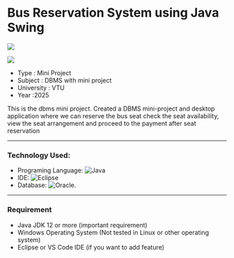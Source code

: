 # Bus Reservation System using Java Swing

 <p align="left"> <img src="https://img.shields.io/github/issues/SubramanyaKS/busreservation" /></p>
 <p><img src="https://img.shields.io/github/forks/SubramanyaKS/busreservation"/></p>

* Type : Mini Project
* Subject : DBMS with mini project
* University : VTU
* Year :2025

This is the dbms mini project. Created a DBMS mini-project and desktop application where we can reserve the bus seat check the seat availability, view the seat arrangement and proceed to the payment after seat reservation

---
### Technology Used:
 * Programing Language: ![Java](https://img.shields.io/badge/java-%23ED8B00.svg?style=for-the-badge&logo=java&logoColor=white)
 * IDE: ![Eclipse](https://img.shields.io/badge/Eclipse-FE7A16.svg?style=for-the-badge&logo=Eclipse&logoColor=white)
 * Database: ![Oracle](https://img.shields.io/badge/Oracle-F80000?style=for-the-badge&logo=oracle&logoColor=white).
---
### Requirement
* Java JDK 12 or more (important requirement)
* Windows Operating System (Not tested in Linux or other operating system)
* Eclipse or VS Code IDE (if you want to add feature)
